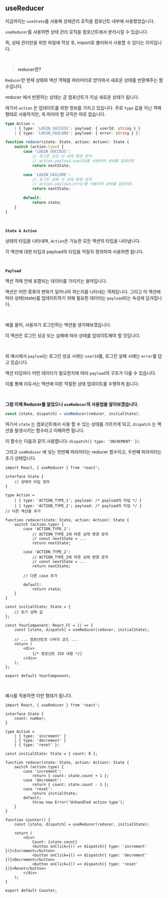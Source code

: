 ## useReducer

지금까지는 `useState`를 사용해 상태관리 로직을 컴포넌트 내부에 사용했었습니다.

`useReducer`를 사용하면 상태 관리 로직을 컴포넌트에서 분리시킬 수 있습니다.

즉, 상태 관리만을 위한 파일에 작성 후, import로 불러와서 사용할 수 있다는 의미입니다.

<br>

> **reducer란?**

`Reducer`란 현재 상태와 액션 객체를 파라미터로 받아와서 새로운 상태를 반환해주는 함수입니다.

reducer 에서 반환하는 상태는 곧 컴포넌트가 지닐 새로운 상태가 됩니다.

여기서 `action` 은 업데이트를 위한 정보를 가지고 있습니다. 주로 `type` 값을 지닌 객체 형태로 사용하지만, 꼭 따라야 할 규칙은 따로 없습니다.

```ts
type Action =
    | { type: 'LOGIN_SUCCESS'; payload: { userId: string } }
    | { type: 'LOGIN_FAILURE'; payload: { error: string } };

function reducer(state: State, action: Action): State {
    switch (action.type) {
        case 'LOGIN_SUCCESS':
            // 로그인 성공 시 상태 변경 로직  
            // action.payload.userId를 사용하여 상태를 업데이트  
            return nextState;

        case 'LOGIN_FAILURE':
            // 로그인 실패 시 상태 변경 로직  
            // action.payload.error를 사용하여 상태를 업데이트  
            return nextState;

        default:
            return state;
    }
}
```

<br>

**`State & Action`**

상태의 타입을 나타내며, `Action`은 가능한 모든 액션의 타입을 나타냅니다.

각 액션에 대한 타입과 payload의 타입을 적절히 정의하여 사용하면 됩니다.

<br>

**`Payload`**

액션 객체 안에 포함되는 데이터를 가리키는 용어입니다.

액션은 어떤 종류의 변화가 일어나야 하는지를 나타내는 객체입니다. 그리고 이 액션에 따라 상태(state)를 업데이트하기 위해 필요한 데이터는 `payload`라는 속성에 담겨집니다.

<br>

예를 들어, 사용자가 로그인하는 액션을 생각해보겠습니다.

이 액션은 로그인 성공 또는 실패에 따라 상태를 업데이트해야 할 것입니다.

<br>

위 예시에서 `payload`는 로그인 성공 시에는 `userId`를, 로그인 실패 시에는 `error`를 담고 있습니다.

액션 타입마다 어떤 데이터가 필요한지에 따라 `payload`의 구조가 다를 수 있습니다.

이를 통해 리듀서는 액션에 따른 적절한 상태 업데이트를 수행하게 됩니다.

<br>

**그럼 이제 Reducer를 알았으니 `useReducer`의 사용법을 알아보겠습니다.**

```ts
const [state, dispatch] = useReducer(reducer, initialState);  
```

여기서 `state` 는 컴포넌트에서 사용 할 수 있는 상태를 가르키게 되고, `dispatch` 는 액션을 발생시키는 함수라고 이해하면 됩니다.

이 함수는 다음과 같이 사용합니다: `dispatch({ type: 'INCREMENT' })`.

그리고 `useReducer` 에 넣는 첫번째 파라미터는 reducer 함수이고, 두번째 파라미터는 초기 상태입니다.

```tsx
import React, { useReducer } from 'react';  
  
interface State {  
    // 상태의 타입 정의  
}  
  
type Action =  
    | { type: 'ACTION_TYPE_1'; payload: /* payload의 타입 */ }  
    | { type: 'ACTION_TYPE_2'; payload: /* payload의 타입 */ }  
// 다른 액션들 추가  
  
function reducer(state: State, action: Action): State {  
    switch (action.type) {  
        case 'ACTION_TYPE_1':  
            // ACTION_TYPE_1에 따른 상태 변경 로직  
            // const nextState = ...  
            return nextState;  
  
        case 'ACTION_TYPE_2':  
            // ACTION_TYPE_2에 따른 상태 변경 로직  
            // const nextState = ...  
            return nextState;  
  
        // 다른 case 추가  
  
        default:  
            return state;  
    }  
}  
  
const initialState: State = {  
    // 초기 상태 값  
};  
  
const YourComponent: React.FC = () => {  
    const [state, dispatch] = useReducer(reducer, initialState);  
  
    // ... 컴포넌트의 나머지 코드 ...  
    return (  
        <div>  
            {/* 컴포넌트 JSX 내용 */}  
        </div>  
    );  
};  
  
export default YourComponent;
```

<br>

예시를 적용하면 이런 형태가 됩니다.

```tsx
import React, { useReducer } from 'react';  
  
interface State {  
    count: number;  
}  
  
type Action =  
    | { type: 'increment' }  
    | { type: 'decrement' }  
    | { type: 'reset' };  
  
const initialState: State = { count: 0 };  
  
function reducer(state: State, action: Action): State {  
    switch (action.type) {  
        case 'increment':  
            return { count: state.count + 1 };  
        case 'decrement':  
            return { count: state.count - 1 };  
        case 'reset':  
            return initialState;  
        default:  
            throw new Error('Unhandled action type');  
    }  
}  
  
function Counter() {  
    const [state, dispatch] = useReducer(reducer, initialState);  
  
    return (  
        <div>  
            Count: {state.count}  
            <button onClick={() => dispatch({ type: 'increment' })}>Increment</button>  
            <button onClick={() => dispatch({ type: 'decrement' })}>Decrement</button>  
            <button onClick={() => dispatch({ type: 'reset' })}>Reset</button>  
        </div>  
    );  
}  
  
export default Counter;
